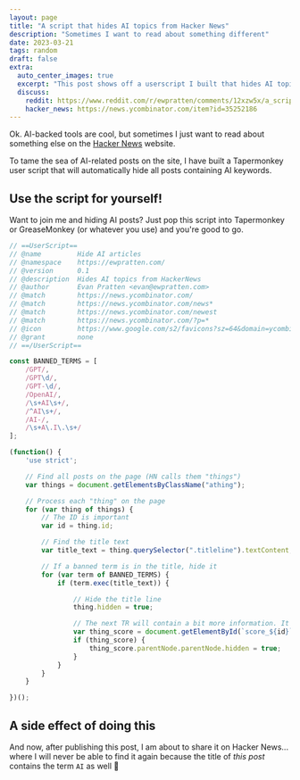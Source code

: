 ```yaml
---
layout: page
title: "A script that hides AI topics from Hacker News" 
description: "Sometimes I want to read about something different"
date: 2023-03-21
tags: random
draft: false
extra:
  auto_center_images: true
  excerpt: "This post shows off a userscript I built that hides AI topics from Hacker News."
  discuss:
    reddit: https://www.reddit.com/r/ewpratten/comments/12xzw5x/a_script_that_hides_ai_topics_from_hacker_news/
    hacker_news: https://news.ycombinator.com/item?id=35252186
---
```


Ok. AI-backed tools are cool, but sometimes I just want to read about something else on the [Hacker News](https://news.ycombinator.com/news) website.

To tame the sea of AI-related posts on the site, I have built a Tapermonkey user script that will automatically hide all posts containing AI keywords.

## Use the script for yourself!

Want to join me and hiding AI posts? Just pop this script into Tapermonkey or GreaseMonkey (or whatever you use) and you're good to go.

```js
// ==UserScript==
// @name         Hide AI articles
// @namespace    https://ewpratten.com/
// @version      0.1
// @description  Hides AI topics from HackerNews
// @author       Evan Pratten <evan@ewpratten.com>
// @match        https://news.ycombinator.com/
// @match        https://news.ycombinator.com/news*
// @match        https://news.ycombinator.com/newest
// @match        https://news.ycombinator.com/?p=*
// @icon         https://www.google.com/s2/favicons?sz=64&domain=ycombinator.com
// @grant        none
// ==/UserScript==

const BANNED_TERMS = [
    /GPT/,
    /GPT\d/,
    /GPT-\d/,
    /OpenAI/,
    /\s+AI\s+/,
    /^AI\s+/,
    /AI-/,
    /\s+A\.I\.\s+/
];

(function() {
    'use strict';

    // Find all posts on the page (HN calls them "things")
    var things = document.getElementsByClassName("athing");

    // Process each "thing" on the page
    for (var thing of things) {
        // The ID is important
        var id = thing.id;

        // Find the title text
        var title_text = thing.querySelector(".titleline").textContent;

        // If a banned term is in the title, hide it
        for (var term of BANNED_TERMS) {
            if (term.exec(title_text)) {

                // Hide the title line
                thing.hidden = true;

                // The next TR will contain a bit more information. It can be found via the thing ID
                var thing_score = document.getElementById(`score_${id}`);
                if (thing_score) {
                    thing_score.parentNode.parentNode.hidden = true;
                }
            }
        }
    }

})();
```

## A side effect of doing this

And now, after publishing this post, I am about to share it on Hacker News... where I will never be able to find it again because the title of *this post* contains the term `AI` as well :facepalm: